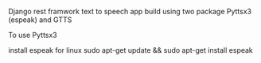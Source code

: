 Django rest framwork text to speech app build using two package Pyttsx3 (espeak) and GTTS


To use Pyttsx3

install espeak for linux
sudo apt-get update && sudo apt-get install espeak
